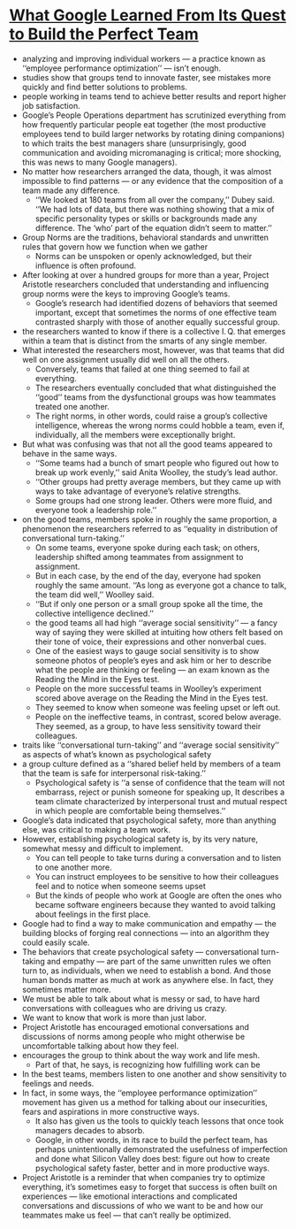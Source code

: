 # [What Google Learned From Its Quest to Build the Perfect Team](https://www.nytimes.com/2016/02/28/magazine/what-google-learned-from-its-quest-to-build-the-perfect-team.html)
- analyzing and improving individual workers ­— a practice known as ‘‘employee performance optimization’’ — isn’t enough.
- studies show that groups tend to innovate faster, see mistakes more quickly and find better solutions to problems.
- people working in teams tend to achieve better results and report higher job satisfaction. 
- Google’s People Operations department has scrutinized everything from how frequently particular people eat together (the most productive employees tend to build larger networks by rotating dining companions) to which traits the best managers share (unsurprisingly, good communication and avoiding micromanaging is critical; more shocking, this was news to many Google managers).
- No matter how researchers arranged the data, though, it was almost impossible to find patterns — or any evidence that the composition of a team made any difference. 
  - ‘‘We looked at 180 teams from all over the company,’’ Dubey said. ‘‘We had lots of data, but there was nothing showing that a mix of specific personality types or skills or backgrounds made any difference. The ‘who’ part of the equation didn’t seem to matter.’’
- Group Norms are the traditions, behavioral standards and unwritten rules that govern how we function when we gather
  - Norms can be unspoken or openly acknowledged, but their influence is often profound.
- After looking at over a hundred groups for more than a year, Project Aristotle researchers concluded that understanding and influencing group norms were the keys to improving Google’s teams. 
  - Google’s research had identified dozens of behaviors that seemed important, except that sometimes the norms of one effective team contrasted sharply with those of another equally successful group. 
-  the researchers wanted to know if there is a collective I. Q. that emerges within a team that is distinct from the smarts of any single member.
- What interested the researchers most, however, was that teams that did well on one assignment usually did well on all the others. 
  - Conversely, teams that failed at one thing seemed to fail at everything. 
  - The researchers eventually concluded that what distinguished the ‘‘good’’ teams from the dysfunctional groups was how teammates treated one another. 
  - The right norms, in other words, could raise a group’s collective intelligence, whereas the wrong norms could hobble a team, even if, individually, all the members were exceptionally bright.
- But what was confusing was that not all the good teams appeared to behave in the same ways. 
  - ‘‘Some teams had a bunch of smart people who figured out how to break up work evenly,’’ said Anita Woolley, the study’s lead author. 
  - ‘‘Other groups had pretty average members, but they came up with ways to take advantage of everyone’s relative strengths. 
  - Some groups had one strong leader. Others were more fluid, and everyone took a leadership role.’’
- on the good teams, members spoke in roughly the same proportion, a phenomenon the researchers referred to as ‘‘equality in distribution of conversational turn-taking.’’ 
  - On some teams, everyone spoke during each task; on others, leadership shifted among teammates from assignment to assignment. 
  - But in each case, by the end of the day, everyone had spoken roughly the same amount. ‘‘As long as everyone got a chance to talk, the team did well,’’ Woolley said. 
  - ‘‘But if only one person or a small group spoke all the time, the collective intelligence declined.’’
  - the good teams all had high ‘‘average social sensitivity’’ — a fancy way of saying they were skilled at intuiting how others felt based on their tone of voice, their expressions and other nonverbal cues. 
  - One of the easiest ways to gauge social sensitivity is to show someone photos of people’s eyes and ask him or her to describe what the people are thinking or feeling — an exam known as the Reading the Mind in the Eyes test. 
  - People on the more successful teams in Woolley’s experiment scored above average on the Reading the Mind in the Eyes test. 
  - They seemed to know when someone was feeling upset or left out. 
  - People on the ineffective teams, in contrast, scored below average. They seemed, as a group, to have less sensitivity toward their colleagues.
- traits like ‘‘conversational turn-taking’’ and ‘‘average social sensitivity’’ as aspects of what’s known as psychological safety 
- a group culture defined as a ‘‘shared belief held by members of a team that the team is safe for interpersonal risk-taking.’’ 
  - Psychological safety is ‘‘a sense of confidence that the team will not embarrass, reject or punish someone for speaking up, It describes a team climate characterized by interpersonal trust and mutual respect in which people are comfortable being themselves.’’
- Google’s data indicated that psychological safety, more than anything else, was critical to making a team work.
- However, establishing psychological safety is, by its very nature, somewhat messy and difficult to implement. 
  - You can tell people to take turns during a conversation and to listen to one another more. 
  - You can instruct employees to be sensitive to how their colleagues feel and to notice when someone seems upset
  - But the kinds of people who work at Google are often the ones who became software engineers because they wanted to avoid talking about feelings in the first place.
- Google had to find a way to make communication and empathy — the building blocks of forging real connections — into an algorithm they could easily scale.
- The behaviors that create psychological safety — conversational turn-taking and empathy — are part of the same unwritten rules we often turn to, as individuals, when we need to establish a bond. And those human bonds matter as much at work as anywhere else. In fact, they sometimes matter more.
- We must be able to talk about what is messy or sad, to have hard conversations with colleagues who are driving us crazy. 
- We want to know that work is more than just labor.
- Project Aristotle has encouraged emotional conversations and discussions of norms among people who might otherwise be uncomfortable talking about how they feel.
- encourages the group to think about the way work and life mesh. 
  - Part of that, he says, is recognizing how fulfilling work can be
- In the best teams, members listen to one another and show sensitivity to feelings and needs.
- In fact, in some ways, the ‘‘employee performance optimization’’ movement has given us a method for talking about our insecurities, fears and aspirations in more constructive ways. 
  - It also has given us the tools to quickly teach lessons that once took managers decades to absorb. 
  - Google, in other words, in its race to build the perfect team, has perhaps unintentionally demonstrated the usefulness of imperfection and done what Silicon Valley does best: figure out how to create psychological safety faster, better and in more productive ways.
- Project Aristotle is a reminder that when companies try to optimize everything, it’s sometimes easy to forget that success is often built on experiences — like emotional interactions and complicated conversations and discussions of who we want to be and how our teammates make us feel — that can’t really be optimized. 

  
